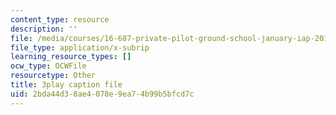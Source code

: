 ```yaml
---
content_type: resource
description: ''
file: /media/courses/16-687-private-pilot-ground-school-january-iap-2019/2bda44d38ae4078e9ea74b99b5bfcd7c_EvcoYJtoQVw.srt
file_type: application/x-subrip
learning_resource_types: []
ocw_type: OCWFile
resourcetype: Other
title: 3play caption file
uid: 2bda44d3-8ae4-078e-9ea7-4b99b5bfcd7c
---
```

